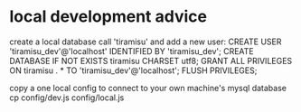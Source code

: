 # local development advice
create a local database call 'tiramisu' and add a new user:
CREATE USER 'tiramisu_dev'@'localhost' IDENTIFIED BY 'tiramisu_dev';
CREATE DATABASE IF NOT EXISTS tiramisu CHARSET utf8;
GRANT ALL PRIVILEGES ON tiramisu . * TO 'tiramisu_dev'@'localhost';
FLUSH PRIVILEGES;

copy a one local config to connect to your own machine's mysql database
cp config/dev.js config/local.js